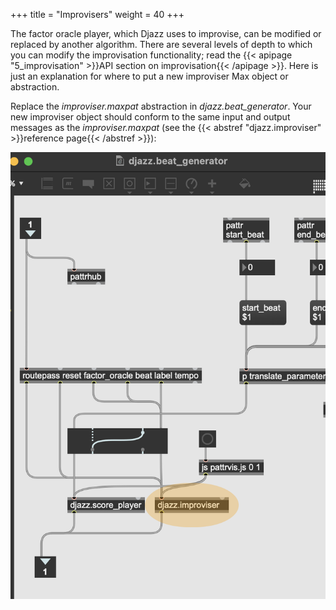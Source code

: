 +++
title = "Improvisers"
weight = 40
+++

The factor oracle player, which Djazz uses to improvise, can be modified or replaced by another algorithm.  There are several levels of depth to which you can modify the improvisation functionality; read the {{< apipage "5_improvisation" >}}API section on improvisation{{< /apipage >}}.  Here is just an explanation for where to put a new improviser Max object or abstraction.

Replace the _improviser.maxpat_ abstraction in _djazz.beat_generator_.  Your new improviser object should conform to the same input and output messages as the _improviser.maxpat_ (see the {{< abstref "djazz.improviser" >}}reference page{{< /abstref >}}):

![fig1](images/fig1.png)

